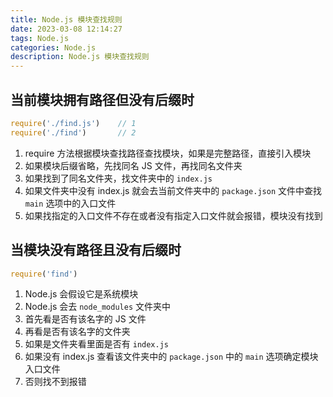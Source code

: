 ```yaml
---
title: Node.js 模块查找规则
date: 2023-03-08 12:14:27
tags: Node.js
categories: Node.js
description: Node.js 模块查找规则
---
```


## 当前模块拥有路径但没有后缀时

```javascript
require('./find.js')	// 1
require('./find')		// 2
```

1. require 方法根据模块查找路径查找模块，如果是完整路径，直接引入模块
2. 如果模块后缀省略，先找同名 JS 文件，再找同名文件夹
3. 如果找到了同名文件夹，找文件夹中的 `index.js`
4. 如果文件夹中没有 index.js 就会去当前文件夹中的 `package.json` 文件中查找 `main` 选项中的入口文件
5. 如果找指定的入口文件不存在或者没有指定入口文件就会报错，模块没有找到

## 当模块没有路径且没有后缀时

```javascript
require('find')
```

1. Node.js 会假设它是系统模块
2. Node.js 会去 `node_modules` 文件夹中
3. 首先看是否有该名字的 JS 文件
4. 再看是否有该名字的文件夹
5. 如果是文件夹看里面是否有 `index.js`
6. 如果没有 index.js 查看该文件夹中的 `package.json` 中的 `main` 选项确定模块入口文件
7. 否则找不到报错